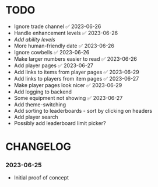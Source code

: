 # TODO

- Ignore trade channel ✅ 2023-06-26
- Handle enhancement levels ✅ 2023-06-26
- _Add ability levels_
- More human-friendly date ✅ 2023-06-26
- Ignore cowbells ✅ 2023-06-26
- Make larger numbers easier to read ✅ 2023-06-26
- Add player pages ✅ 2023-06-27
- Add links to items from player pages ✅ 2023-06-29
- Add links to players from item pages ✅ 2023-06-27
- Make player pages look nicer ✅ 2023-06-29
- Add logging to backend
- Some equipment not showing ✅ 2023-06-27
- Add theme-switching
- Add sorting to leaderboards - sort by clicking on headers
- Add player search
- Possibly add leaderboard limit picker?

# CHANGELOG

### 2023-06-25

- Initial proof of concept

